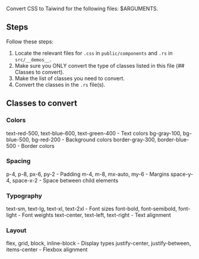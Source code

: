 Convert CSS to Taiwind for the following files: $ARGUMENTS.


## Steps 

Follow these steps:
1. Locate the relevant files for `.css` in `public/components` and `.rs` in `src/__demos__`.
2. Make sure you ONLY convert the type of classes listed in this file (## Classes to convert).
3. Make the list of classes you need to convert.
4. Convert the classes in the `.rs` file(s).


## Classes to convert

### Colors

text-red-500, text-blue-600, text-green-400 - Text colors
bg-gray-100, bg-blue-500, bg-red-200 - Background colors
border-gray-300, border-blue-500 - Border colors

### Spacing

p-4, p-8, px-6, py-2 - Padding
m-4, m-8, mx-auto, my-6 - Margins
space-y-4, space-x-2 - Space between child elements

### Typography

text-sm, text-lg, text-xl, text-2xl - Font sizes
font-bold, font-semibold, font-light - Font weights
text-center, text-left, text-right - Text alignment

### Layout

flex, grid, block, inline-block - Display types
justify-center, justify-between, items-center - Flexbox alignment
